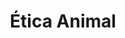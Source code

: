 ---
title: Ética Animal
categoria: true
subcategorias:
  - Achegamento ao comunismo
  - Cibercomunismo
  - Filosofía marxista
  - A revolución rusa
---